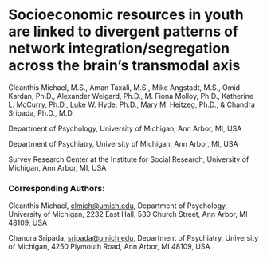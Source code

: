 # Socioeconomic resources in youth are linked to divergent patterns of network integration/segregation across the brain’s transmodal axis
Cleanthis Michael, M.S., Aman Taxali, M.S., Mike Angstadt, M.S., Omid Kardan, Ph.D., Alexander Weigard, Ph.D., M. Fiona Molloy, Ph.D., Katherine L. McCurry, Ph.D., Luke W. Hyde, Ph.D., Mary M. Heitzeg, Ph.D., & Chandra Sripada, Ph.D., M.D.

Department of Psychology, University of Michigan, Ann Arbor, MI, USA

Department of Psychiatry, University of Michigan, Ann Arbor, MI, USA

Survey Research Center at the Institute for Social Research, University of Michigan, Ann Arbor, MI, USA


### Corresponding Authors:

Cleanthis Michael, clmich@umich.edu, Department of Psychology, University of Michigan, 2232 East Hall, 530 Church Street, Ann Arbor, MI 48109, USA

Chandra Sripada, sripada@umich.edu, Department of Psychiatry, University of Michigan, 4250 Plymouth Road, Ann Arbor, MI 48109, USA
